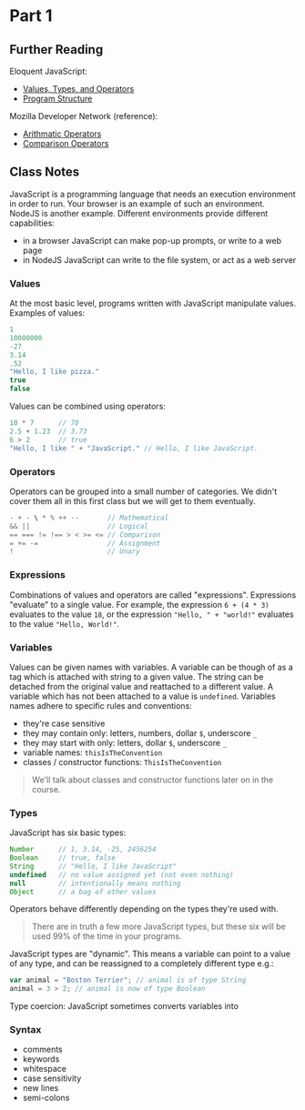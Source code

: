 # Part 1

## Further Reading

Eloquent JavaScript:
- [Values, Types, and Operators](http://eloquentjavascript.net/01_values.html)
- [Program Structure](http://eloquentjavascript.net/02_program_structure.html)

Mozilla Developer Network (reference):
- [Arithmatic Operators](https://developer.mozilla.org/en-US/docs/Web/JavaScript/Reference/Operators/Arithmetic_Operators)
- [Comparison Operators](https://developer.mozilla.org/en-US/docs/Web/JavaScript/Reference/Operators/Comparison_Operators)

## Class Notes

JavaScript is a programming language that needs an execution environment in order to run. Your browser is an example of such an environment. NodeJS is another example. Different environments provide different capabilities:

- in a browser JavaScript can make pop-up prompts, or write to a web page
- in NodeJS JavaScript can write to the file system, or act as a web server

### Values

At the most basic level, programs written with JavaScript manipulate values. Examples of values:

```javascript
1
10000000
-27
3.14
.52
"Hello, I like pizza."
true
false
```

Values can be combined using operators:

```javascript
10 * 7      // 70
2.5 + 1.23  // 3.73
6 > 2       // true
"Hello, I like " + "JavaScript." // Hello, I like JavaScript.
```

### Operators

Operators can be grouped into a small number of categories. We didn't cover them all in this first class but we will get to them  eventually.

```javascript
- + - \ * % ++ --       // Mathematical
&& ||                   // Logical
== === != !== > < >= <= // Comparison
= += -=                 // Assignment
!                       // Unary
```

### Expressions

Combinations of values and operators are called "expressions". Expressions "evaluate" to a single value. For example, the expression `6 + (4 * 3)` evaluates to the value `18`, or the expression `"Hello, " + "world!"` evaluates to the value `"Hello, World!"`.

### Variables

Values can be given names with variables. A variable can be though of as a tag which is attached with string to a given value. The string can be detached from the original value and reattached to a different value. A variable which has not been attached to a value is `undefined`. Variables names adhere to specific rules and conventions:

- they're case sensitive
- they may contain only: letters, numbers, dollar `$`, underscore `_`
- they may start with only: letters, dollar `$`, underscore `_`
- variable names: `thisIsTheConvention`
- classes / constructor functions: `ThisIsTheConvention`

> We'll talk about classes and constructor functions later on in the course.

### Types

JavaScript has six basic types:

```javascript
Number      // 1, 3.14, -25, 2456254
Boolean     // true, false
String      // "Hello, I like JavaScript"
undefined   // no value assigned yet (not even nothing)
null        // intentionally means nothing
Object      // a bag of other values
```

Operators behave differently depending on the types they're used with.

> There are in truth a few more JavaScript types, but these six will be used 99% of the time in your programs.

JavaScript types are "dynamic". This means a variable can point to a value of any type, and can be reassigned to a completely different type e.g.:

```javascript
var animal = "Boston Terrier"; // animal is of type String
animal = 3 > 2; // animal is now of type Boolean
```

Type coercion: JavaScript sometimes converts variables into

### Syntax

- comments
- keywords
- whitespace
- case sensitivity
- new lines
- semi-colons
